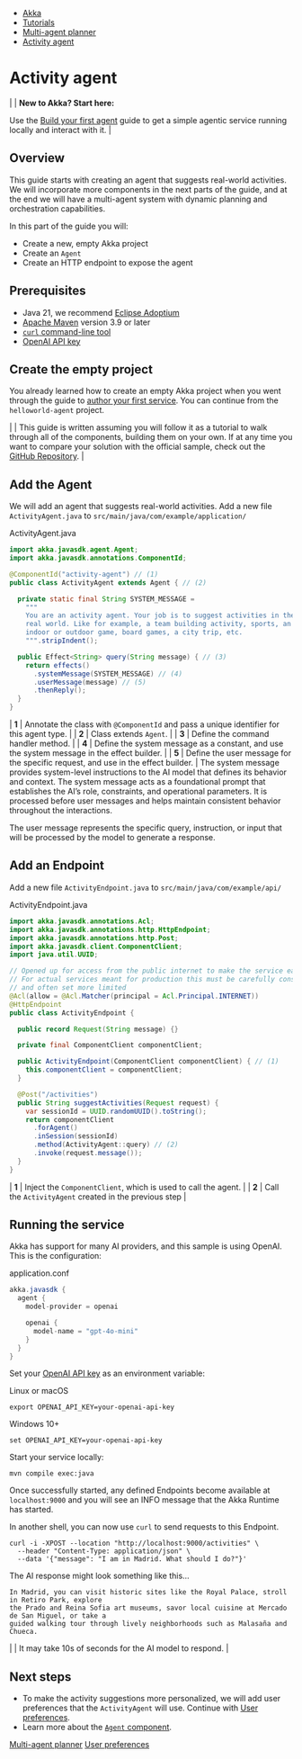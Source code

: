 <!-- <nav> -->
- [Akka](../../index.html)
- [Tutorials](../index.html)
- [Multi-agent planner](index.html)
- [Activity agent](activity.html)

<!-- </nav> -->

# Activity agent

|  | **New to Akka? Start here:**

Use the [Build your first agent](../author-your-first-service.html) guide to get a simple agentic service running locally and interact with it. |

## <a href="about:blank#_overview"></a> Overview

This guide starts with creating an agent that suggests real-world activities. We will incorporate more components in the next parts of the guide, and at the end we will have a multi-agent system with dynamic planning and orchestration capabilities.

In this part of the guide you will:

- Create a new, empty Akka project
- Create an `Agent`
- Create an HTTP endpoint to expose the agent

## <a href="about:blank#_prerequisites"></a> Prerequisites

- Java 21, we recommend [Eclipse Adoptium](https://adoptium.net/marketplace/)
- [Apache Maven](https://maven.apache.org/install.html) version 3.9 or later
- <a href="https://curl.se/download.html">`curl` command-line tool</a>
- [OpenAI API key](https://platform.openai.com/api-keys)

## <a href="about:blank#_create_the_empty_project"></a> Create the empty project

You already learned how to create an empty Akka project when you went through the guide to [author your first service](../author-your-first-service.html#clone_sample). You can continue from the `helloworld-agent` project.

|  | This guide is written assuming you will follow it as a tutorial to walk through all of the components, building them on your own. If at any time you want to compare your solution with the official sample, check out the [GitHub Repository](https://github.com/akka-samples/multi-agent). |

## <a href="about:blank#_add_the_agent"></a> Add the Agent

We will add an agent that suggests real-world activities. Add a new file `ActivityAgent.java` to `src/main/java/com/example/application/`

ActivityAgent.java
```java
import akka.javasdk.agent.Agent;
import akka.javasdk.annotations.ComponentId;

@ComponentId("activity-agent") // (1)
public class ActivityAgent extends Agent { // (2)

  private static final String SYSTEM_MESSAGE =
    """
    You are an activity agent. Your job is to suggest activities in the
    real world. Like for example, a team building activity, sports, an
    indoor or outdoor game, board games, a city trip, etc.
    """.stripIndent();

  public Effect<String> query(String message) { // (3)
    return effects()
      .systemMessage(SYSTEM_MESSAGE) // (4)
      .userMessage(message) // (5)
      .thenReply();
  }
}
```

| **1** | Annotate the class with `@ComponentId` and pass a unique identifier for this agent type. |
| **2** | Class extends `Agent`. |
| **3** | Define the command handler method. |
| **4** | Define the system message as a constant, and use the system message in the effect builder. |
| **5** | Define the user message for the specific request, and use in the effect builder. |
The system message provides system-level instructions to the AI model that defines its behavior and context. The system message acts as a foundational prompt that establishes the AI’s role, constraints, and operational parameters. It is processed before user messages and helps maintain consistent behavior throughout the interactions.

The user message represents the specific query, instruction, or input that will be processed by the model to generate a response.

## <a href="about:blank#_add_an_endpoint"></a> Add an Endpoint

Add a new file `ActivityEndpoint.java` to `src/main/java/com/example/api/`

ActivityEndpoint.java
```java
import akka.javasdk.annotations.Acl;
import akka.javasdk.annotations.http.HttpEndpoint;
import akka.javasdk.annotations.http.Post;
import akka.javasdk.client.ComponentClient;
import java.util.UUID;

// Opened up for access from the public internet to make the service easy to try out.
// For actual services meant for production this must be carefully considered,
// and often set more limited
@Acl(allow = @Acl.Matcher(principal = Acl.Principal.INTERNET))
@HttpEndpoint
public class ActivityEndpoint {

  public record Request(String message) {}

  private final ComponentClient componentClient;

  public ActivityEndpoint(ComponentClient componentClient) { // (1)
    this.componentClient = componentClient;
  }

  @Post("/activities")
  public String suggestActivities(Request request) {
    var sessionId = UUID.randomUUID().toString();
    return componentClient
      .forAgent()
      .inSession(sessionId)
      .method(ActivityAgent::query) // (2)
      .invoke(request.message());
  }
}
```

| **1** | Inject the `ComponentClient`, which is used to call the agent. |
| **2** | Call the `ActivityAgent` created in the previous step |

## <a href="about:blank#_running_the_service"></a> Running the service

Akka has support for many AI providers, and this sample is using OpenAI. This is the configuration:

application.conf
```java
akka.javasdk {
  agent {
    model-provider = openai

    openai {
      model-name = "gpt-4o-mini"
    }
  }
}
```
Set your [OpenAI API key](https://platform.openai.com/api-keys) as an environment variable:

Linux or macOS
```command
export OPENAI_API_KEY=your-openai-api-key
```
Windows 10+
```command
set OPENAI_API_KEY=your-openai-api-key
```
Start your service locally:

```command
mvn compile exec:java
```
Once successfully started, any defined Endpoints become available at `localhost:9000` and you will see an INFO message that the Akka Runtime has started.

In another shell, you can now use `curl` to send requests to this Endpoint.

```command
curl -i -XPOST --location "http://localhost:9000/activities" \
  --header "Content-Type: application/json" \
  --data '{"message": "I am in Madrid. What should I do?"}'
```
The AI response might look something like this…​

```none
In Madrid, you can visit historic sites like the Royal Palace, stroll in Retiro Park, explore
the Prado and Reina Sofia art museums, savor local cuisine at Mercado de San Miguel, or take a
guided walking tour through lively neighborhoods such as Malasaña and Chueca.
```

|  | It may take 10s of seconds for the AI model to respond. |

## <a href="about:blank#_next_steps"></a> Next steps

- To make the activity suggestions more personalized, we will add user preferences that the `ActivityAgent` will use. Continue with [User preferences](preferences.html).
- Learn more about the <a href="../../java/agents.html">`Agent` component</a>.

<!-- <footer> -->
<!-- <nav> -->
[Multi-agent planner](index.html) [User preferences](preferences.html)
<!-- </nav> -->

<!-- </footer> -->

<!-- <aside> -->

<!-- </aside> -->